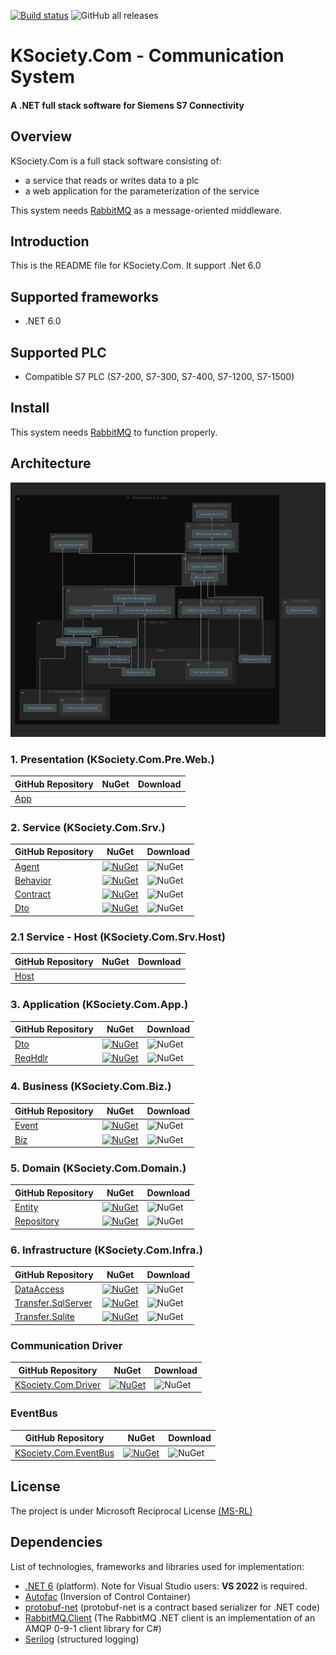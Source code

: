 [![Build status](https://ci.appveyor.com/api/projects/status/vw2wblpsxwihbuoo?svg=true)](https://ci.appveyor.com/project/maniglia/ksociety-com)
![GitHub all releases](https://img.shields.io/github/downloads/K-Society/KSociety.Com/total)
# KSociety.Com - Communication System
#### A .NET full stack software for Siemens S7 Connectivity

## Overview

KSociety.Com is a full stack software consisting of:
- a service that reads or writes data to a plc
- a web application for the parameterization of the service

This system needs [RabbitMQ](https://github.com/K-Society/KSociety.RabbitMQ.Install/releases) as a message-oriented middleware.

## Introduction

This is the README file for KSociety.Com. It support .Net 6.0

## Supported frameworks

+ .NET 6.0

## Supported PLC

+ Compatible S7 PLC (S7-200, S7-300, S7-400, S7-1200, S7-1500)

## Install

This system needs [RabbitMQ](https://github.com/K-Society/KSociety.RabbitMQ.Install/releases) to function properly.

## Architecture

![Image of Architecture](https://github.com/K-Society/KSociety.Com/blob/experimental/docs/Architecture_view_for_KSociety.Com.png)

### 1. Presentation (KSociety.Com.Pre.Web.)
| GitHub Repository | NuGet | Download |
| ------------- | ------------- | ------------- |
| [App](https://github.com/K-Society/KSociety.Com/tree/master/Src/01/01/Web/KSociety.Com.Pre.Web.App) |  |  |

### 2. Service (KSociety.Com.Srv.)
| GitHub Repository | NuGet | Download |
| ------------- | ------------- | ------------- |
| [Agent](https://github.com/K-Society/KSociety.Com/tree/master/Src/01/02/KSociety.Com.Srv.Agent) | [![NuGet](https://img.shields.io/nuget/v/KSociety.Com.Srv.Agent)](https://www.nuget.org/packages/KSociety.Com.Srv.Agent) | ![NuGet](https://img.shields.io/nuget/dt/KSociety.Com.Srv.Agent) |
| [Behavior](https://github.com/K-Society/KSociety.Com/tree/master/Src/01/02/KSociety.Com.Srv.Behavior) | [![NuGet](https://img.shields.io/nuget/v/KSociety.Com.Srv.Behavior)](https://www.nuget.org/packages/KSociety.Com.Srv.Behavior) | ![NuGet](https://img.shields.io/nuget/dt/KSociety.Com.Srv.Behavior) |
| [Contract](https://github.com/K-Society/KSociety.Com/tree/master/Src/01/02/KSociety.Com.Srv.Contract) | [![NuGet](https://img.shields.io/nuget/v/KSociety.Com.Srv.Contract)](https://www.nuget.org/packages/KSociety.Com.Srv.Contract) | ![NuGet](https://img.shields.io/nuget/dt/KSociety.Com.Srv.Contract) |
| [Dto](https://github.com/K-Society/KSociety.Com/tree/master/Src/01/02/KSociety.Com.Srv.Dto) | [![NuGet](https://img.shields.io/nuget/v/KSociety.Com.Srv.Dto)](https://www.nuget.org/packages/KSociety.Com.Srv.Dto) | ![NuGet](https://img.shields.io/nuget/dt/KSociety.Com.Srv.Dto) |

### 2.1 Service - Host (KSociety.Com.Srv.Host)

| GitHub Repository | NuGet | Download |
| ------------- | ------------- | ------------- |
| [Host](https://github.com/K-Society/KSociety.Com/tree/master/Src/01/02/Host/KSociety.Com.Srv.Host) |  |  |

### 3. Application (KSociety.Com.App.)
| GitHub Repository | NuGet | Download |
| ------------- | ------------- | ------------- |
| [Dto](https://github.com/K-Society/KSociety.Com/tree/master/Src/01/03/KSociety.Com.App.Dto) | [![NuGet](https://img.shields.io/nuget/v/KSociety.Com.App.Dto)](https://www.nuget.org/packages/KSociety.Com.App.Dto) | ![NuGet](https://img.shields.io/nuget/dt/KSociety.Com.App.Dto) |
| [ReqHdlr](https://github.com/K-Society/KSociety.Com/tree/master/Src/01/03/KSociety.Com.App.ReqHdlr) | [![NuGet](https://img.shields.io/nuget/v/KSociety.Com.App.ReqHdlr)](https://www.nuget.org/packages/KSociety.Com.App.ReqHdlr) | ![NuGet](https://img.shields.io/nuget/dt/KSociety.Com.App.ReqHdlr) |

### 4. Business (KSociety.Com.Biz.)
| GitHub Repository | NuGet | Download |
| ------------- | ------------- | ------------- |
| [Event](https://github.com/K-Society/KSociety.Com/tree/master/Src/01/04/KSociety.Com.Biz.Event) | [![NuGet](https://img.shields.io/nuget/v/KSociety.Com.Biz.Event)](https://www.nuget.org/packages/KSociety.Com.Biz.Event) | ![NuGet](https://img.shields.io/nuget/dt/KSociety.Com.Biz.Event) |
| [Biz](https://github.com/K-Society/KSociety.Com/tree/master/Src/01/04/KSociety.Com.Biz) | [![NuGet](https://img.shields.io/nuget/v/KSociety.Com.Biz)](https://www.nuget.org/packages/KSociety.Com.Biz) | ![NuGet](https://img.shields.io/nuget/dt/KSociety.Com.Biz) |

### 5. Domain (KSociety.Com.Domain.)
| GitHub Repository | NuGet | Download |
| ------------- | ------------- | ------------- |
| [Entity](https://github.com/K-Society/KSociety.Com/tree/master/Src/01/05/KSociety.Com.Domain.Entity) | [![NuGet](https://img.shields.io/nuget/v/KSociety.Com.Domain.Entity)](https://www.nuget.org/packages/KSociety.Com.Domain.Entity) | ![NuGet](https://img.shields.io/nuget/dt/KSociety.Com.Domain.Entity) |
| [Repository](https://github.com/K-Society/KSociety.Com/tree/master/Src/01/05/KSociety.Com.Domain.Repository) | [![NuGet](https://img.shields.io/nuget/v/KSociety.Com.Domain.Repository)](https://www.nuget.org/packages/KSociety.Com.Domain.Repository) | ![NuGet](https://img.shields.io/nuget/dt/KSociety.Com.Domain.Repository) |

### 6. Infrastructure (KSociety.Com.Infra.)
| GitHub Repository | NuGet | Download |
| ------------- | ------------- | ------------- |
| [DataAccess](https://github.com/K-Society/KSociety.Com/tree/master/Src/01/06/KSociety.Com.Infra.DataAccess) | [![NuGet](https://img.shields.io/nuget/v/KSociety.Com.Infra.DataAccess)](https://www.nuget.org/packages/KSociety.Com.Infra.DataAccess) | ![NuGet](https://img.shields.io/nuget/dt/KSociety.Com.Infra.DataAccess) |
| [Transfer.SqlServer](https://github.com/K-Society/KSociety.Com/tree/master/Src/01/06/KSociety.Com.Infra.Transfer.SqlServer) | [![NuGet](https://img.shields.io/nuget/v/KSociety.Com.Infra.Transfer.SqlServer)](https://www.nuget.org/packages/KSociety.Com.Infra.Transfer.SqlServer) | ![NuGet](https://img.shields.io/nuget/dt/KSociety.Com.Infra.Transfer.SqlServer) |
| [Transfer.Sqlite](https://github.com/K-Society/KSociety.Com/tree/master/Src/01/06/KSociety.Com.Infra.Transfer.Sqlite) | [![NuGet](https://img.shields.io/nuget/v/KSociety.Com.Infra.Transfer.Sqlite)](https://www.nuget.org/packages/KSociety.Com.Infra.Transfer.Sqlite) | ![NuGet](https://img.shields.io/nuget/dt/KSociety.Com.Infra.Transfer.Sqlite) |

### Communication Driver
| GitHub Repository | NuGet | Download |
| ------------- | ------------- | ------------- |
| [KSociety.Com.Driver](https://github.com/K-Society/KSociety.Com/tree/master/Src/01/Communication/KSociety.Com.Driver) | [![NuGet](https://img.shields.io/nuget/v/KSociety.Com.Driver)](https://www.nuget.org/packages/KSociety.Com.Driver) | ![NuGet](https://img.shields.io/nuget/dt/KSociety.Com.Driver) |


### EventBus
| GitHub Repository | NuGet | Download |
| ------------- | ------------- | ------------- |
| [KSociety.Com.EventBus](https://github.com/K-Society/KSociety.Com/tree/master/Src/01/KSocietyComEventBus/KSociety.Com.EventBus) | [![NuGet](https://img.shields.io/nuget/v/KSociety.Com.EventBus)](https://www.nuget.org/packages/KSociety.Com.EventBus/) | ![NuGet](https://img.shields.io/nuget/dt/KSociety.Com.EventBus) |

## License
The project is under Microsoft Reciprocal License [(MS-RL)](http://www.opensource.org/licenses/MS-RL)

## Dependencies

List of technologies, frameworks and libraries used for implementation:

- [.NET 6](https://dotnet.microsoft.com/download/dotnet/6.0) (platform). Note for Visual Studio users: **VS 2022** is required.
- [Autofac](https://autofac.org/) (Inversion of Control Container)
- [protobuf-net](https://github.com/protobuf-net/protobuf-net) (protobuf-net is a contract based serializer for .NET code)
- [RabbitMQ.Client](https://www.rabbitmq.com/dotnet.html) (The RabbitMQ .NET client is an implementation of an AMQP 0-9-1 client library for C#)
- [Serilog](https://serilog.net/) (structured logging)